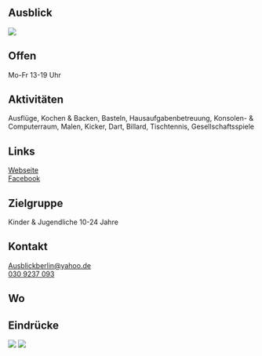 ## Ausblick
<img id="topmedia" src="images/Logos/Ausblick.jpg" />

<!--
## Wochenplan
<div id='calendar' class="weeklyschedule"></div>
<script>window.onload = loadWeeklySchedule(GCAL_ID_AUSBLICK)</script>
-->

## Offen
Mo-Fr 13-19 Uhr

## Aktivitäten
<p id="activities">
Ausflüge, Kochen & Backen, Basteln, Hausaufgabenbetreuung, Konsolen- & Computerraum, Malen, Kicker, Dart, Billard, Tischtennis, Gesellschaftsspiele
</p>

## Links
<a class="external_link" href="https://www.freizeitclub-ausblick.de/">Webseite</a><br>
<a class="external_link" href="https://www.facebook.com/ausblickberlin/">Facebook</a><br>

## Zielgruppe
Kinder & Jugendliche 10-24 Jahre

## Kontakt
[Ausblickberlin@yahoo.de](mailto:Ausblickberlin@yahoo.de)<br>
<a href="tel:+49309237093">030 9237 093</a>

## Wo
<div id="gmap"></div>
<script>window.onload = showMap('Zum Hechtgraben 1, 13051 Berlin', 0, 'gmap_mini')</script>

## Eindrücke
<div>
  <img src="images/1.jpg" />
  <img src="images/2.jpg" />
</div>
